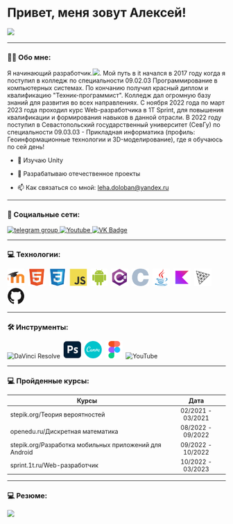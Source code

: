 
# Привет, меня зовут Алексей!
<img src="https://sun9-45.userapi.com/impf/odP5p-axat1wxQc7-dCEW4aSUbkTupa9F05NAA/9HSnGMMJVUE.jpg?size=960x384&quality=96&crop=0,0,1920,768&sign=859f0f650e35e6a8effa14dc05f77bc5&c_uniq_tag=X-uciM5GEdxCWuJcWmPDj9rn_H8gnAhahMgF1qSZ91Y&type=helpers">

---

### :man_technologist: Обо мне:

Я начинающий разработчик.<img src="https://media.giphy.com/media/WUlplcMpOCEmTGBtBW/giphy.gif" width="30px">. Мой путь в it начался в 2017 году когда я поступил в колледж по специальности 09.02.03 Программирование в компьютерных системах. По кончанию получил красный диплом и квалификацию "Техник-программист". Колледж дал огромную базу знаний для развития во всех направлениях. С ноября 2022 года по март 2023 года проходил курс Web-разработчика в 1T Sprint, для повышения квалификации и формирования навыков в данной отрасли. В 2022 году поступил в Севастопольский государственный университет (СевГу) по специальности 09.03.03 - Прикладная информатика (профиль: Геоинформационные технологии и 3D-моделирование), где я обучаюсь по сей день!

- :telescope: Изучаю Unity

- :seedling: Разрабатываю отечественное проекты

- :mailbox: Как связаться со мной: leha.doloban@yandex.ru

---

### 🤝 Социальные сети:

  <div id="badges">
    <a href="https://t.me/AlekDn" target="_blank">
      <img src="https://cdn-icons-png.flaticon.com/512/2111/2111646.png" width="40" height="40" alt="telegram group" />
    </a>
    <a href="https://www.youtube.com/channel/UC551HE8lk_2j7nMXnqZkqPA" target="_blank">
      <img src="https://cdn-icons-png.flaticon.com/512/3670/3670147.png" width="40" height="40" alt="Youtube"/>
    </a>
    <a href="https://vk.com/alekdn" target="_blank">
      <img src="https://cdn-icons-png.flaticon.com/512/145/145813.png" width="40" height="40" alt="VK Badge"/>
    </a>
  </div>

---

### 💻 Технологии:

<div>
  <img src="https://github.com/devicons/devicon/blob/master/icons/moodle/moodle-original.svg" title="git" alt="git" width="40" height="40"/>&nbsp
  <img src="https://github.com/devicons/devicon/blob/master/icons/html5/html5-original.svg" title="html5" alt="html5" width="40" height="40"/>&nbsp
  <img src="https://github.com/devicons/devicon/blob/master/icons/css3/css3-original.svg" title="css" alt="css" width="40" height="40"/>&nbsp
  <img src="https://github.com/devicons/devicon/blob/master/icons/javascript/javascript-original.svg" title="javascript" alt="javascript" width="40" height="40"/>&nbsp
  <img src="https://github.com/devicons/devicon/blob/master/icons/android/android-original.svg" title="css" alt="css" width="40" height="40"/>&nbsp
  <img src="https://github.com/devicons/devicon/blob/master/icons/csharp/csharp-original.svg" title="css" alt="css" width="40" height="40"/>&nbsp
  <img src="https://github.com/devicons/devicon/blob/master/icons/c/c-original.svg" title="css" alt="css" width="40" height="40"/>&nbsp
  <img src="https://github.com/devicons/devicon/blob/master/icons/java/java-original.svg" title="css" alt="css" width="40" height="40"/>&nbsp
  <img src="https://github.com/devicons/devicon/blob/master/icons/kotlin/kotlin-original.svg" title="css" alt="css" width="40" height="40"/>&nbsp
     <img src="https://github.com/devicons/devicon/blob/master/icons/threejs/threejs-original.svg" title="git" alt="git" width="40" height="40"/>&nbsp
    <img src="https://github.com/devicons/devicon/blob/master/icons/github/github-original.svg" title="git" alt="git" width="40" height="40"/>&nbsp
</div>

---

### 🛠 Инструменты:

<div>
  <img src="https://upload.wikimedia.org/wikipedia/commons/9/90/DaVinci_Resolve_17_logo.svg" title="DaVinci Resolve" alt="DaVinci Resolve" width="40" height="40"/>&nbsp;
  <img src="https://github.com/devicons/devicon/blob/master/icons/photoshop/photoshop-plain.svg" title="photoshop" alt="photoshop" width="40" height="40"/>&nbsp;
  <img src="https://github.com/devicons/devicon/blob/master/icons/canva/canva-original.svg" title="canva" alt="canva" width="40" height="40"/>&nbsp;
  <img src="https://github.com/devicons/devicon/blob/master/icons/figma/figma-original.svg" title="figma" alt="figma" width="40" height="40"/>&nbsp;
  <img src="https://upload.wikimedia.org/wikipedia/commons/9/9e/YouTube_Logo_%282013-2017%29.svg" title="YouTube" alt="YouTube" width="40" height="40"/>&nbsp;
</div>

---

### 💻 Пройденные курсы:

| Курсы                                                           | Дата              |
| ----------------------------------------------------------------| :---------------: |
| stepik.org/Теория вероятностей                                  | 02/2021 - 03/2021 |
| openedu.ru/Дискретная математика                                | 08/2022 - 09/2022 |
| stepik.org/Разработка мобильных приложений для Android          | 09/2022 - 10/2022 |
| sprint.1t.ru/Web-разработчик                                    | 10/2022 - 03/2023 |


---

### 💻 Резюме:
<img src="https://github.com/AlekD1/AlekD1/assets/125153008/471ea7e3-8bc2-4f31-b932-c2e776f0f831">




